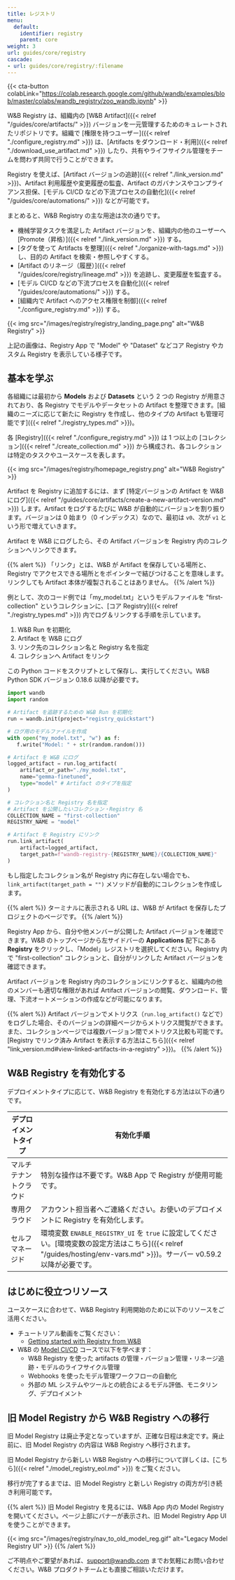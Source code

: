 ```yaml
---
title: レジストリ
menu:
  default:
    identifier: registry
    parent: core
weight: 3
url: guides/core/registry
cascade:
- url: guides/core/registry/:filename
---
```


{{< cta-button colabLink="https://colab.research.google.com/github/wandb/examples/blob/master/colabs/wandb_registry/zoo_wandb.ipynb" >}}

W&B Registry は、組織内の [W&B Artifact]({{< relref "/guides/core/artifacts/" >}}) バージョンを一元管理するためのキュレートされたリポジトリです。組織で [権限を持つユーザー]({{< relref "./configure_registry.md" >}}) は、[Artifacts をダウンロード・利用]({{< relref "./download_use_artifact.md" >}}) したり、共有やライフサイクル管理をチームを問わず共同で行うことができます。

Registry を使えば、[Artifact バージョンの追跡]({{< relref "./link_version.md" >}})、Artifact 利用履歴や変更履歴の監査、Artifact のガバナンスやコンプライアンス担保、[モデル CI/CD などの下流プロセスの自動化]({{< relref "/guides/core/automations/" >}}) などが可能です。

まとめると、W&B Registry の主な用途は次の通りです。

- 機械学習タスクを満足した Artifact バージョンを、組織内の他のユーザーへ [Promote（昇格）]({{< relref "./link_version.md" >}}) する。
- [タグを使って Artifacts を整理]({{< relref "./organize-with-tags.md" >}}) し、目的の Artifact を検索・参照しやすくする。
- [Artifact のリネージ（履歴）]({{< relref "/guides/core/registry/lineage.md" >}}) を追跡し、変更履歴を監査する。
- [モデル CI/CD などの下流プロセスを自動化]({{< relref "/guides/core/automations/" >}}) する。
- [組織内で Artifact へのアクセス権限を制御]({{< relref "./configure_registry.md" >}}) する。

{{< img src="/images/registry/registry_landing_page.png" alt="W&B Registry" >}}

上記の画像は、Registry App で "Model" や "Dataset" などコア Registry やカスタム Registry を表示している様子です。

## 基本を学ぶ
各組織には最初から **Models** および **Datasets** という 2 つの Registry が用意されており、各 Registry でモデルやデータセットの Artifact を整理できます。[組織のニーズに応じて新たに Registry を作成し、他のタイプの Artifact も管理可能です]({{< relref "./registry_types.md" >}})。

各 [Registry]({{< relref "./configure_registry.md" >}}) は 1 つ以上の [コレクション]({{< relref "./create_collection.md" >}}) から構成され、各コレクションは特定のタスクやユースケースを表します。

{{< img src="/images/registry/homepage_registry.png" alt="W&B Registry" >}}

Artifact を Registry に追加するには、まず [特定バージョンの Artifact を W&B にログ]({{< relref "/guides/core/artifacts/create-a-new-artifact-version.md" >}}) します。Artifact をログするたびに W&B が自動的にバージョンを割り振ります。バージョンは 0 始まり（0 インデックス）なので、最初は `v0`、次が `v1` という形で増えていきます。

Artifact を W&B にログしたら、その Artifact バージョンを Registry 内のコレクションへリンクできます。

{{% alert %}}
「リンク」とは、W&B が Artifact を保存している場所と、Registry でアクセスできる場所とをポインターで結びつけることを意味します。リンクしても Artifact 本体が複製されることはありません。
{{% /alert %}}

例として、次のコード例では「my_model.txt」というモデルファイルを "first-collection" というコレクションに、[コア Registry]({{< relref "./registry_types.md" >}}) 内でログ＆リンクする手順を示しています。

1. W&B Run を初期化
2. Artifact を W&B にログ
3. リンク先のコレクション名と Registry 名を指定
4. コレクションへ Artifact をリンク

この Python コードをスクリプトとして保存し、実行してください。W&B Python SDK バージョン 0.18.6 以降が必要です。

```python title="hello_collection.py"
import wandb
import random

# Artifact を追跡するための W&B Run を初期化
run = wandb.init(project="registry_quickstart") 

# ログ用のモデルファイルを作成
with open("my_model.txt", "w") as f:
   f.write("Model: " + str(random.random()))

# Artifact を W&B にログ
logged_artifact = run.log_artifact(
    artifact_or_path="./my_model.txt", 
    name="gemma-finetuned", 
    type="model" # Artifact のタイプを指定
)

# コレクション名と Registry 名を指定
# Artifact を公開したいコレクション・Registry 名
COLLECTION_NAME = "first-collection"
REGISTRY_NAME = "model"

# Artifact を Registry にリンク
run.link_artifact(
    artifact=logged_artifact, 
    target_path=f"wandb-registry-{REGISTRY_NAME}/{COLLECTION_NAME}"
)
```

もし指定したコレクション名が Registry 内に存在しない場合でも、`link_artifact(target_path = "")` メソッドが自動的にコレクションを作成します。

{{% alert %}}
ターミナルに表示される URL は、W&B が Artifact を保存したプロジェクトのページです。 
{{% /alert %}}

Registry App から、自分や他メンバーが公開した Artifact バージョンを確認できます。W&B のトップページから左サイドバーの **Applications** 配下にある **Registry** をクリックし、「Model」レジストリを選択してください。Registry 内で "first-collection" コレクションと、自分がリンクした Artifact バージョンを確認できます。

Artifact バージョンを Registry 内のコレクションにリンクすると、組織内の他のメンバーも適切な権限があれば Artifact バージョンの閲覧、ダウンロード、管理、下流オートメーションの作成などが可能になります。

{{% alert %}}
Artifact バージョンでメトリクス（`run.log_artifact()` などで）をログした場合、そのバージョンの詳細ページからメトリクス閲覧ができます。また、コレクションページでは複数バージョン間でメトリクス比較も可能です。[Registry でリンク済み Artifact を表示する方法はこちら]({{< relref "link_version.md#view-linked-artifacts-in-a-registry" >}})。
{{% /alert %}}

## W&B Registry を有効化する

デプロイメントタイプに応じて、W&B Registry を有効化する方法は以下の通りです。

| デプロイメントタイプ | 有効化手順 |
| ----- | ----- |
| マルチテナントクラウド | 特別な操作は不要です。W&B App で Registry が使用可能です。|
| 専用クラウド | アカウント担当者へご連絡ください。お使いのデプロイメントに Registry を有効化します。|
| セルフマネージド | 環境変数 `ENABLE_REGISTRY_UI` を `true` に設定してください。[環境変数の設定方法はこちら]({{< relref "/guides/hosting/env-vars.md" >}})。サーバー v0.59.2 以降が必要です。|


## はじめに役立つリソース　

ユースケースに合わせて、W&B Registry 利用開始のために以下のリソースをご活用ください。

* チュートリアル動画をご覧ください：
    * [Getting started with Registry from W&B](https://www.youtube.com/watch?v=p4XkVOsjIeM)
* W&B の [Model CI/CD](https://www.wandb.courses/courses/enterprise-model-management) コースで以下を学べます：
    * W&B Registry を使った artifacts の管理・バージョン管理・リネージ追跡・モデルのライフサイクル管理
    * Webhooks を使ったモデル管理ワークフローの自動化
    * 外部の ML システムやツールとの統合によるモデル評価、モニタリング、デプロイメント



## 旧 Model Registry から W&B Registry への移行

旧 Model Registry は廃止予定となっていますが、正確な日程は未定です。廃止前に、旧 Model Registry の内容は W&B Registry へ移行されます。

旧 Model Registry から新しい W&B Registry への移行について詳しくは、[こちら]({{< relref "./model_registry_eol.md" >}}) をご覧ください。

移行が完了するまでは、旧 Model Registry と新しい Registry の両方が引き続き利用可能です。

{{% alert %}}
旧 Model Registry を見るには、W&B App 内の Model Registry を開いてください。ページ上部にバナーが表示され、旧 Model Registry App UI を使うことができます。

{{< img src="/images/registry/nav_to_old_model_reg.gif" alt="Legacy Model Registry UI" >}}
{{% /alert %}}


ご不明点やご要望があれば、support@wandb.com までお気軽にお問い合わせください。W&B プロダクトチームとも直接ご相談いただけます。
